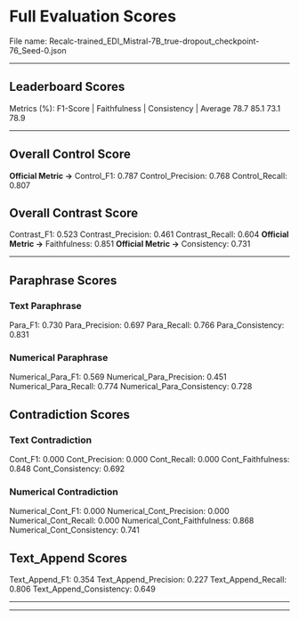 # Full Evaluation Scores

File name: Recalc-trained_EDI_Mistral-7B_true-dropout_checkpoint-76_Seed-0.json


---

## Leaderboard Scores

Metrics (%): F1-Score | Faithfulness | Consistency | Average
                78.7        85.1          73.1        78.9

---

## Overall Control Score

**Official Metric ->** Control_F1: 0.787
Control_Precision: 0.768
Control_Recall: 0.807

## Overall Contrast Score

Contrast_F1: 0.523
Contrast_Precision: 0.461
Contrast_Recall: 0.604
**Official Metric ->** Faithfulness: 0.851
**Official Metric ->** Consistency: 0.731

---


## Paraphrase Scores


### Text Paraphrase

Para_F1: 0.730
Para_Precision: 0.697
Para_Recall: 0.766
Para_Consistency: 0.831


### Numerical Paraphrase

Numerical_Para_F1: 0.569
Numerical_Para_Precision: 0.451
Numerical_Para_Recall: 0.774
Numerical_Para_Consistency: 0.728


## Contradiction Scores


### Text Contradiction

Cont_F1: 0.000
Cont_Precision: 0.000
Cont_Recall: 0.000
Cont_Faithfulness: 0.848
Cont_Consistency: 0.692


### Numerical Contradiction

Numerical_Cont_F1: 0.000
Numerical_Cont_Precision: 0.000
Numerical_Cont_Recall: 0.000
Numerical_Cont_Faithfulness: 0.868
Numerical_Cont_Consistency: 0.741


## Text_Append Scores

Text_Append_F1: 0.354
Text_Append_Precision: 0.227
Text_Append_Recall: 0.806
Text_Append_Consistency: 0.649

---


---

